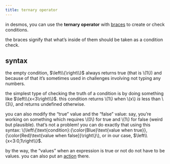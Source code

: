 ```yaml
---
title: ternary operator
---
```


in desmos, you can use the **ternary operator** with [braces](braces) to create or check conditions.

the braces signify that what’s inside of them should be taken as a condition check.

## syntax

the empty condition, $\left\\{\right\\}$ always returns true (that is \\(1\\)) and because of that it’s sometimes used in challenges involving not typing any numbers.

the simplest type of checking the truth of a condition is by doing something like $\left\\{x<3\right\\}$. this condition returns \\(1\\) when \\(x\\) *is* less than \\(3\\), and returns undefined otherwise.

you can also modify the “true” value and the “false” value: say, you’re working on something which requires \\(0\\) for true and \\(1\\) for false (weird but plausible). that’s not a problem! you can do exactly that using this syntax: \\(\left\\{\text{condition}:{\color{Blue}\text{value when true}},{\color{Red}\text{value when false}}\right\\}\\), or in our case, $\left\\{x<3:0,1\right\\}$.

by the way, the “values” when an expression is true or not do not have to be values. you can also put an [action](actions) there.